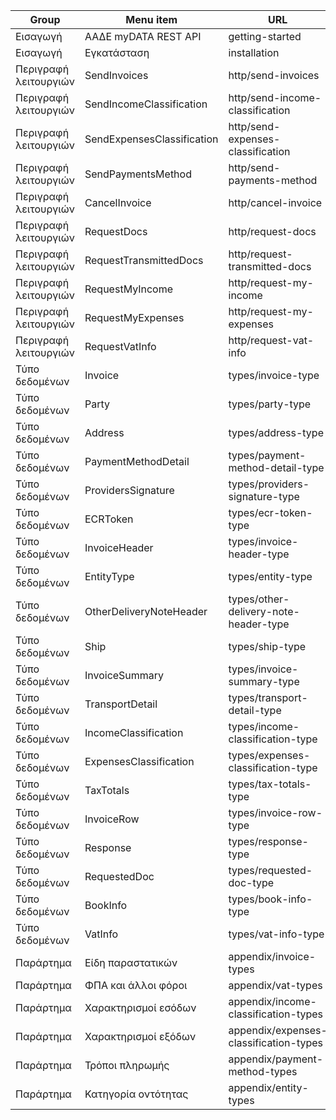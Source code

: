 | Group                 | Menu item                  | URL                                    |
|-----------------------|----------------------------|----------------------------------------|
| Εισαγωγή              | ΑΑΔΕ myDATA REST API       | getting-started                        |
| Εισαγωγή              | Εγκατάσταση                | installation                           |
| Περιγραφή λειτουργιών | SendInvoices               | http/send-invoices                     |
| Περιγραφή λειτουργιών | SendIncomeClassification   | http/send-income-classification        |
| Περιγραφή λειτουργιών | SendExpensesClassification | http/send-expenses-classification      |
| Περιγραφή λειτουργιών | SendPaymentsMethod         | http/send-payments-method              |
| Περιγραφή λειτουργιών | CancelInvoice              | http/cancel-invoice                    |
| Περιγραφή λειτουργιών | RequestDocs                | http/request-docs                      |
| Περιγραφή λειτουργιών | RequestTransmittedDocs     | http/request-transmitted-docs          |
| Περιγραφή λειτουργιών | RequestMyIncome            | http/request-my-income                 |
| Περιγραφή λειτουργιών | RequestMyExpenses          | http/request-my-expenses               |
| Περιγραφή λειτουργιών | RequestVatInfo             | http/request-vat-info                  |
| Τύπο δεδομένων        | Invoice                    | types/invoice-type                     |
| Τύπο δεδομένων        | Party                      | types/party-type                       |
| Τύπο δεδομένων        | Address                    | types/address-type                     |
| Τύπο δεδομένων        | PaymentMethodDetail        | types/payment-method-detail-type       |
| Τύπο δεδομένων        | ProvidersSignature         | types/providers-signature-type         |
| Τύπο δεδομένων        | ECRToken                   | types/ecr-token-type                   |
| Τύπο δεδομένων        | InvoiceHeader              | types/invoice-header-type              |
| Τύπο δεδομένων        | EntityType                 | types/entity-type                      |
| Τύπο δεδομένων        | OtherDeliveryNoteHeader    | types/other-delivery-note-header-type  |
| Τύπο δεδομένων        | Ship                       | types/ship-type                        |
| Τύπο δεδομένων        | InvoiceSummary             | types/invoice-summary-type             |
| Τύπο δεδομένων        | TransportDetail            | types/transport-detail-type            |
| Τύπο δεδομένων        | IncomeClassification       | types/income-classification-type       |
| Τύπο δεδομένων        | ExpensesClassification     | types/expenses-classification-type     |
| Τύπο δεδομένων        | TaxTotals                  | types/tax-totals-type                  |
| Τύπο δεδομένων        | InvoiceRow                 | types/invoice-row-type                 |
| Τύπο δεδομένων        | Response                   | types/response-type                    |
| Τύπο δεδομένων        | RequestedDoc               | types/requested-doc-type               |
| Τύπο δεδομένων        | BookInfo                   | types/book-info-type                   |
| Τύπο δεδομένων        | VatInfo                    | types/vat-info-type                    |
| Παράρτημα             | Είδη παραστατικών          | appendix/invoice-types                 |
| Παράρτημα             | ΦΠΑ και άλλοι φόροι        | appendix/vat-types                     |
| Παράρτημα             | Χαρακτηρισμοί εσόδων       | appendix/income-classification-types   |
| Παράρτημα             | Χαρακτηρισμοί εξόδων       | appendix/expenses-classification-types |
| Παράρτημα             | Τρόποι πληρωμής            | appendix/payment-method-types          |
| Παράρτημα             | Κατηγορία οντότητας        | appendix/entity-types                  |
